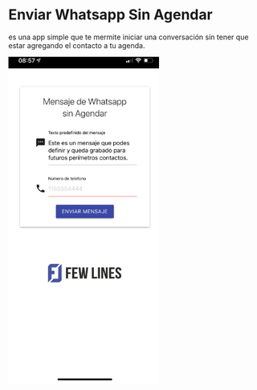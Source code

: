 # Enviar Whatsapp Sin Agendar

es una app simple que te mermite iniciar una conversación sin tener que estar agregando el contacto a tu agenda.
<p style='align:center;'>
<img src="https://github.com/DiegoMinetti/EnviarWhatsappSinAgendar/blob/6e52b204c0f72231a6936c294ef3dd039120f378/images/PSCelular.jpg" width="300">
</p>